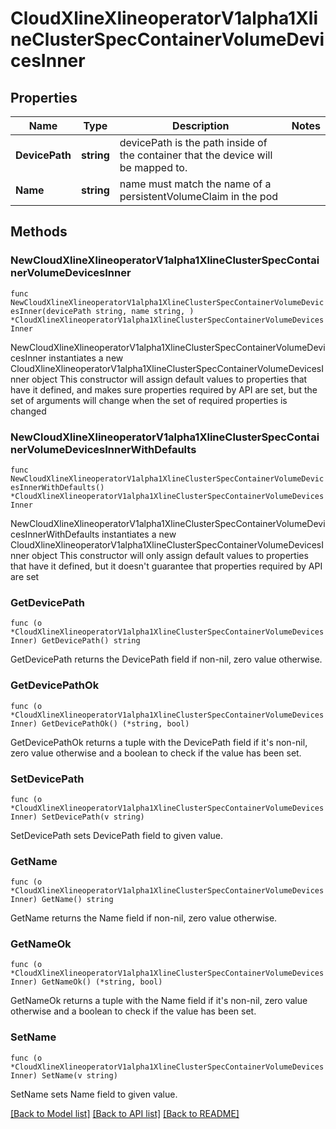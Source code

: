# CloudXlineXlineoperatorV1alpha1XlineClusterSpecContainerVolumeDevicesInner

## Properties

Name | Type | Description | Notes
------------ | ------------- | ------------- | -------------
**DevicePath** | **string** | devicePath is the path inside of the container that the device will be mapped to. | 
**Name** | **string** | name must match the name of a persistentVolumeClaim in the pod | 

## Methods

### NewCloudXlineXlineoperatorV1alpha1XlineClusterSpecContainerVolumeDevicesInner

`func NewCloudXlineXlineoperatorV1alpha1XlineClusterSpecContainerVolumeDevicesInner(devicePath string, name string, ) *CloudXlineXlineoperatorV1alpha1XlineClusterSpecContainerVolumeDevicesInner`

NewCloudXlineXlineoperatorV1alpha1XlineClusterSpecContainerVolumeDevicesInner instantiates a new CloudXlineXlineoperatorV1alpha1XlineClusterSpecContainerVolumeDevicesInner object
This constructor will assign default values to properties that have it defined,
and makes sure properties required by API are set, but the set of arguments
will change when the set of required properties is changed

### NewCloudXlineXlineoperatorV1alpha1XlineClusterSpecContainerVolumeDevicesInnerWithDefaults

`func NewCloudXlineXlineoperatorV1alpha1XlineClusterSpecContainerVolumeDevicesInnerWithDefaults() *CloudXlineXlineoperatorV1alpha1XlineClusterSpecContainerVolumeDevicesInner`

NewCloudXlineXlineoperatorV1alpha1XlineClusterSpecContainerVolumeDevicesInnerWithDefaults instantiates a new CloudXlineXlineoperatorV1alpha1XlineClusterSpecContainerVolumeDevicesInner object
This constructor will only assign default values to properties that have it defined,
but it doesn't guarantee that properties required by API are set

### GetDevicePath

`func (o *CloudXlineXlineoperatorV1alpha1XlineClusterSpecContainerVolumeDevicesInner) GetDevicePath() string`

GetDevicePath returns the DevicePath field if non-nil, zero value otherwise.

### GetDevicePathOk

`func (o *CloudXlineXlineoperatorV1alpha1XlineClusterSpecContainerVolumeDevicesInner) GetDevicePathOk() (*string, bool)`

GetDevicePathOk returns a tuple with the DevicePath field if it's non-nil, zero value otherwise
and a boolean to check if the value has been set.

### SetDevicePath

`func (o *CloudXlineXlineoperatorV1alpha1XlineClusterSpecContainerVolumeDevicesInner) SetDevicePath(v string)`

SetDevicePath sets DevicePath field to given value.


### GetName

`func (o *CloudXlineXlineoperatorV1alpha1XlineClusterSpecContainerVolumeDevicesInner) GetName() string`

GetName returns the Name field if non-nil, zero value otherwise.

### GetNameOk

`func (o *CloudXlineXlineoperatorV1alpha1XlineClusterSpecContainerVolumeDevicesInner) GetNameOk() (*string, bool)`

GetNameOk returns a tuple with the Name field if it's non-nil, zero value otherwise
and a boolean to check if the value has been set.

### SetName

`func (o *CloudXlineXlineoperatorV1alpha1XlineClusterSpecContainerVolumeDevicesInner) SetName(v string)`

SetName sets Name field to given value.



[[Back to Model list]](../README.md#documentation-for-models) [[Back to API list]](../README.md#documentation-for-api-endpoints) [[Back to README]](../README.md)


